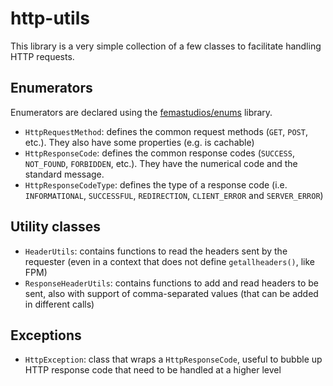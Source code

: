 # http-utils
This library is a very simple collection of a few classes to facilitate handling HTTP requests.

## Enumerators
Enumerators are declared using the [femastudios/enums](https://github.com/femastudios/enums) library.
* `HttpRequestMethod`: defines the common request methods (`GET`, `POST`, etc.). They also have some properties (e.g. is cachable)
* `HttpResponseCode`: defines the common response codes (`SUCCESS`, `NOT_FOUND`, `FORBIDDEN`, etc.). They have the numerical code and the standard message.
* `HttpResponseCodeType`: defines the type of a response code (i.e. `INFORMATIONAL`, `SUCCESSFUL`, `REDIRECTION`, `CLIENT_ERROR` and `SERVER_ERROR`)

## Utility classes
* `HeaderUtils`: contains functions to read the headers sent by the requester (even in a context that does not define `getallheaders()`, like FPM)
* `ResponseHeaderUtils`: contains functions to add and read headers to be sent, also with support of comma-separated values (that can be added in different calls)

## Exceptions
* `HttpException`: class that wraps a `HttpResponseCode`, useful to bubble up HTTP response code that need to be handled at a higher level